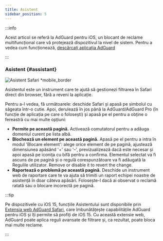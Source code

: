 ```yaml
---
title: Asistent
sidebar_position: 5
---
```


:::info

Acest articol se referă la AdGuard pentru iOS, un blocant de reclame multifuncțional care vă protejează dispozitivul la nivel de sistem. Pentru a vedea cum funcționează, [descărcați aplicația AdGuard](https://agrd.io/download-kb-adblock)

:::

### Asistent {#assistant}

![Asistent Safari \*mobile\_border](https://cdn.adtidy.org/public/Adguard/kb/iOS/features/assistant_en.jpeg)

Asistentul este un instrument care te ajută să gestionezi filtrarea în Safari direct din browser, fără a reveni la aplicație.

Pentru a-l vedea, fă următoarele: deschide Safari și apasă pe simbolul cu săgeata într-o cutie. Apoi, derulează în jos până la AdGuard/AdGuard Pro (în funcție de aplicația pe care o folosești) și apasă pe el pentru a obține o fereastră cu mai multe opțiuni:

- **Permite pe această pagină.**
  Activează comutatorul pentru a adăuga domeniul curent pe lista albă.
- **Blochează un element pe această pagină.**
  Apasă pe el pentru a intra în modul 'Blocare element': alege orice element de pe pagină, ajustează dimensiunea apăsând '+' sau '–', previzualizează dacă este necesar și apoi apasă pe iconița cu bifă pentru a confirma. Elementul selectat va fi ascuns de pe pagină și o regulă corespunzătoare va fi adăugată la Regulile utilizator. Remove or disable it to revert the change.
- **Raportează o problemă pe această pagină.**
  Deschide un instrument web de raportare care te va ajuta să trimiti un raport echipei noastre de asistență în doar câteva apăsări. Folosește-l dacă ai observat o reclamă ratată sau o blocare incorectă pe pagină.

:::tip

Pe dispozitivele cu iOS 15, funcțiile Asistentului sunt disponibile prin [Extensia web AdGuard Safari](/adguard-for-ios/web-extension), care îmbunătățește capabilitățile AdGuard pentru iOS și îți permite să profiți de iOS 15. Cu această extensie web, AdGuard poate aplica reguli avansate de filtrare și, ca rezultat, poate bloca mai multe reclame.

:::
